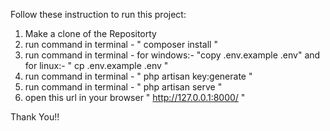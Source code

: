 

Follow these instruction to run this project:

1) Make a clone of the Repositorty
2) run command in terminal - " composer install "
3) run command in terminal - for windows:-   "copy .env.example .env"    and for linux:- " cp .env.example .env "
4) run command in terminal - " php artisan key:generate "
5) run command in terminal - " php artisan serve "
6) open this url in your browser " http://127.0.0.1:8000/ "




Thank You!!